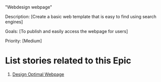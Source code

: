 "Webdesign webpage"

Description: [Create a basic web template that is easy to find using search engines]

Goals: [To publish and easily access the webpage for users]

Priority: [Medium]

# List stories related to this Epic
1. [Design Optimal Webpage](./stories/story_websitedesign.md)